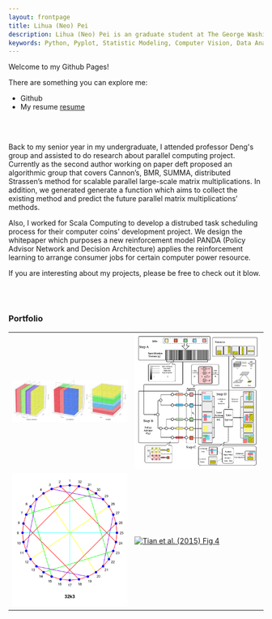 ```yaml
---
layout: frontpage
title: Lihua (Neo) Pei
description: Lihua (Neo) Pei is an graduate student at The George Washington University majored in Data Analytics.
keywords: Python, Pyplot, Statistic Modeling, Computer Vision, Data Analytics, and Mashine Learning.
---
```


<p align = "left">
Welcome to my Github Pages!
</p>

<p align="left">
There are something you can explore me:
<ul>
  <li><a herf="http://github.com//LihuaPeiNeo">Github</a></li>
  <li>My resume <a href="{{ BASE_PATH }}/_Resume/Lihua_Pei_Resume.pdf">resume</a></li>
</ul>
</p>

<br>
<br>

<p align = "left">
Back to my senior year in my undergraduate, I attended professor Deng's group and assisted to do research about parallel computing project. Currently as the second author working on paper deft proposed an algorithmic group that covers Cannon’s, BMR, SUMMA, distributed Strassen’s method for scalable parallel large-scale matrix multiplications. In addition, we generated generate a function which aims to collect the existing method and predict the future parallel matrix multiplications’ methods.
</p>

<p align = "left">
Also, I worked for Scala Computing to develop a distrubed task scheduling process for their computer coins' development project. We design the whitepaper which purposes a new reinforcement model PANDA (Policy Advisor Network and Decision Architecture) applies the reinforcement learning to arrange consumer jobs for certain computer power resource.
</p>

<p align = "left">
If you are interesting about my projects, please be free to check out it blow.
</p>

<br>
<br>

### <a name="Portfolio"></a>Portfolio


<table class="wide">
<tr>
  <td class="left">
    <a href="https://LihuaPeiNeo.github.io/Matrix_Paper/PMM_Represent">
      <img src="Matrix_Paper/3DAlg.jpg" alt="Parallel Matrix Mutiplication" title="PMM"/>
    </a>
  </td>


  <td class="right">
    <a href="https://LihuaPeiNeo.github.io/Scheduling_Process/SP_Represent">
        <img src="Scheduling_Process/Scheduling_Process.png" alt="Computer Coin Develop" title="Scheduling Proess"/>
    </a>
  </td>


</tr>
<tr>
  <td class="left">
    <a href="https://LihuaPeiNeo.github.io/Topology/Topology_Repersent">
        <img src="Topology/32k3.png" alt="Optimal Topology Searching Research"/>
    </a>
  </td>
  <td class="right">
    <a href="https://bsharvey.github.io">
        <img src="pages/publpics/nba2.png" alt="Tian et al. (2015) Fig 4" title="Tian et al. (2015) Fig 4"/>
    </a>
  </td>


</tr>
</table>

<!--
<div class="navbar">
  <div class="navbar-inner">
      <ul class="nav">
          <li><a href="https://bsharvey.github.io">see more figures</a></li>
      </ul>
  </div>
</div>
-->
